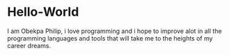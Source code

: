 # Hello-World
I am Obekpa Philip, i love programming and i hope to improve alot in all the programming languages and tools that will take me to the heights of my career dreams.

